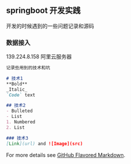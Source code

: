 ## springboot 开发实践

开发的时候遇到的一些问题记录和源码

### 数据接入

139.224.8.158 阿里云服务器

```markdown
记录些用到的技术和坑

# 技术1
**Bold**
_Italic_
`Code` text

## 技术2
- Bulleted
- List
1. Numbered
2. List

### 技术3
[Link](url) and ![Image](src)
```

For more details see [GitHub Flavored Markdown](https://guides.github.com/features/mastering-markdown/).

